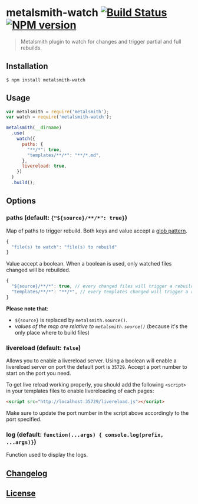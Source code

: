 # metalsmith-watch [![Build Status](https://travis-ci.org/FWeinb/metalsmith-watch.svg?branch=master)](https://travis-ci.org/FWeinb/metalsmith-watch) [![NPM version](https://badge.fury.io/js/metalsmith-watch.svg)](http://badge.fury.io/js/metalsmith-watch)

> Metalsmith plugin to watch for changes and trigger partial and full rebuilds.

## Installation

```console
$ npm install metalsmith-watch
```

## Usage

```js
var metalsmith = require('metalsmith');
var watch = require('metalsmith-watch');

metalsmith(__dirname)
  .use(
    watch({
      paths: {
        "**/*": true,
        "templates/**/*": "**/*.md",
      },
      livereload: true,
    })
  )
  .build();
```

## Options

### paths (default: `{"${source}/**/*": true}`)

Map of paths to trigger rebuild. Both keys and value accept a [glob pattern](https://github.com/isaacs/node-glob).

```js
{
  "file(s) to watch": "file(s) to rebuild"
}
```

Value accept a boolean. When a boolean is used, only watched files changed will be rebuilded.

```js
{
  "${source}/**/*": true, // every changed files will trigger a rebuild of themselves
  "templates/**/*": "**/*", // every templates changed will trigger a rebuild of all files
}
```

**Please note that**:
- `${source}` is replaced by `metalsmith.source()`.
- _values of the map are relative to `metalsmith.source()`_ (because it's the only place where to build files)


### livereload (default: `false`)

Allows you to enable a livereload server.
Using a boolean will enable a livereload server on port the default port is `35729`.
Accept a port number to start on the port you need.

To get live reload working properly, you should add the following `<script>` in your templates files to enable livereloading of each pages:

```html
<script src="http://localhost:35729/livereload.js"></script>
```

Make sure to update the port number in the script above accordingly to the port specified.

### log (default: `function(...args) { console.log(prefix, ...args)}`)

Function used to display the logs.

## [Changelog](CHANGELOG.md)

## [License](LICENSE.md)
